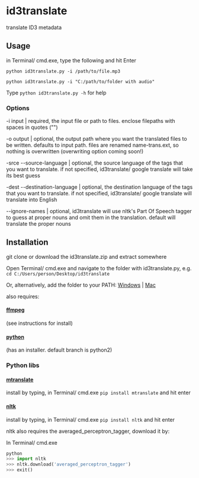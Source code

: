 # id3translate
translate ID3 metadata

## Usage

in Terminal/ cmd.exe, type the following and hit Enter

`python id3translate.py -i /path/to/file.mp3`

`python id3translate.py -i "C:/path/to/folder with audio"`

Type `python id3translate.py -h` for help

### Options

-i input | required, the input file or path to files. enclose filepaths with spaces in quotes ("")

-o output | optional, the output path where you want the translated files to be written. defaults to input path. files are renamed name-trans.ext, so nothing is overwritten (overwriting option coming soon!)

-srce --source-language | optional, the source language of the tags that you want to translate. if not specified, id3translate/ google translate will take its best guess

-dest --destination-language | optional, the destination language of the tags that you want to translate. if not specified, id3translate/ google translate will translate into English

--ignore-names | optional, id3translate will use nltk's Part Of Speech tagger to guess at proper nouns and omit them in the translation. default will translate the proper nouns

## Installation

git clone or download the id3translate.zip and extract somewhere

Open Terminal/ cmd.exe and navigate to the folder with id3translate.py, e.g. `cd C:/Users/person/Desktop/id3translate`

Or, alternatively, add the folder to your PATH: [Windows](https://superuser.com/questions/949560/how-do-i-set-system-environment-variables-in-windows-10) | [Mac](https://stackoverflow.com/questions/14637979/how-to-permanently-set-path-on-linux-unix)

also requires:

#### [ffmpeg](https://github.com/adaptlearning/adapt_authoring/wiki/Installing-FFmpeg)

(see instructions for install)

#### [python](https://www.python.org/downloads/)

(has an installer. default branch is python2)

### Python libs

#### [mtranslate](https://pypi.python.org/pypi?:action=display&name=mtranslate&version=1.3)

install by typing, in Terminal/ cmd.exe `pip install mtranslate` and hit enter

#### [nltk](https://pypi.python.org/pypi/nltk)
install by typing, in Terminal/ cmd.exe `pip install nltk` and hit enter

nltk also requires the averaged_perceptron_tagger, download it by:

In Terminal/ cmd.exe

```python
python
>>> import nltk
>>> nltk.download('averaged_perceptron_tagger')
>>> exit()
```
